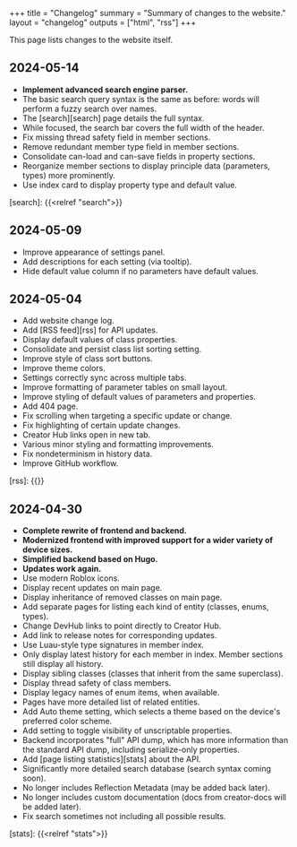 +++
title = "Changelog"
summary = "Summary of changes to the website."
layout = "changelog"
outputs = ["html", "rss"]
+++

This page lists changes to the website itself.

## 2024-05-14
- **Implement advanced search engine parser.**
- The basic search query syntax is the same as before: words will perform a
  fuzzy search over names.
- The [search][search] page details the full syntax.
- While focused, the search bar covers the full width of the header.
- Fix missing thread safety field in member sections.
- Remove redundant member type field in member sections.
- Consolidate can-load and can-save fields in property sections.
- Reorganize member sections to display principle data (parameters, types) more
  prominently.
- Use index card to display property type and default value.

[search]: {{<relref "search">}}

<!---->

## 2024-05-09
- Improve appearance of settings panel.
- Add descriptions for each setting (via tooltip).
- Hide default value column if no parameters have default values.
<!---->

## 2024-05-04
- Add website change log.
- Add [RSS feed][rss] for API updates.
- Display default values of class properties.
- Consolidate and persist class list sorting setting.
- Improve style of class sort buttons.
- Improve theme colors.
- Settings correctly sync across multiple tabs.
- Improve formatting of parameter tables on small layout.
- Improve styling of default values of parameters and properties.
- Add 404 page.
- Fix scrolling when targeting a specific update or change.
- Fix highlighting of certain update changes.
- Creator Hub links open in new tab.
- Various minor styling and formatting improvements.
- Fix nondeterminism in history data.
- Improve GitHub workflow.

[rss]: {{<relref path="updates" outputFormat="rss">}}

<!---->

## 2024-04-30
- **Complete rewrite of frontend and backend.**
- **Modernized frontend with improved support for a wider variety of device
  sizes.**
- **Simplified backend based on Hugo.**
- **Updates work again.**
- Use modern Roblox icons.
- Display recent updates on main page.
- Display inheritance of removed classes on main page.
- Add separate pages for listing each kind of entity (classes, enums, types).
- Change DevHub links to point directly to Creator Hub.
- Add link to release notes for corresponding updates.
- Use Luau-style type signatures in member index.
- Only display latest history for each member in index. Member sections still
  display all history.
- Display sibling classes (classes that inherit from the same superclass).
- Display thread safety of class members.
- Display legacy names of enum items, when available.
- Pages have more detailed list of related entities.
- Add Auto theme setting, which selects a theme based on the device's preferred
  color scheme.
- Add setting to toggle visibility of unscriptable properties.
- Backend incorporates "full" API dump, which has more information than the
  standard API dump, including serialize-only properties.
- Add [page listing statistics][stats] about the API.
- Significantly more detailed search database (search syntax coming soon).
- No longer includes Reflection Metadata (may be added back later).
- No longer includes custom documentation (docs from creator-docs will be added
  later).
- Fix search sometimes not including all possible results.

[stats]: {{<relref "stats">}}

<!---->
